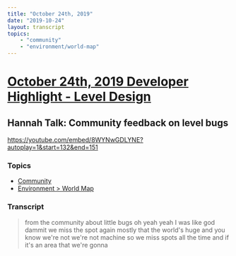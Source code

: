 ```yaml
---
title: "October 24th, 2019"
date: "2019-10-24"
layout: transcript
topics: 
    - "community"
    - "environment/world-map"
---
```

# [October 24th, 2019 Developer Highlight - Level Design](../2019-10-24.md)
## Hannah Talk: Community feedback on level bugs
https://youtube.com/embed/8WYNwGDLYNE?autoplay=1&start=132&end=151
### Topics
* [Community](../topics/community.md)
* [Environment > World Map](../topics/environment/world-map.md)

### Transcript

> from the community about little bugs oh
> yeah yeah I was like god dammit we miss
> the spot again mostly that the world's
> huge and you know we're not we're not
> machine so we miss spots all the time
> and if it's an area that we're gonna
